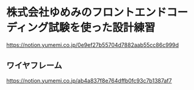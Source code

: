 # 株式会社ゆめみのフロントエンドコーディング試験を使った設計練習

https://notion.yumemi.co.jp/0e9ef27b55704d7882aab55cc86c999d

## ワイヤフレーム

https://notion.yumemi.co.jp/ab4a837f8e764dffb0fc93c7b1387af7
